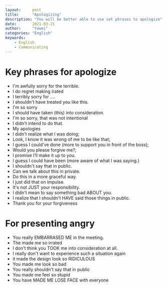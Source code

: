 ```yaml
---
layout:		post
title:		"Apologizing"
description: "You will be better able to use set phrases to apologize"
date:		2021-03-21
author:		"Yawei"
categories: "English"
keywords:
    - English
    - Communicating
---
```


# Key phrases for apologize

* I'm awfully sorry for the terrible.
* I do regret making irated 
* I terribly sorry for ....
* I shouldn't have treated you like this.
* I'm so sorry
* I should have taken (this) into consideration.
* I'm so sorry, that was not intentional
* I didn't intend to do that.
* My apologies 
* I didn’t realize what I was doing; 
* Look, I know it was wrong of me to be like that;  
* I guess I could’ve done (more to support you in front of the boss);  
* Would you please forgive me?;  
* I promise I’ll make it up to you.
* I guess I could have been (more aware of what I was saying.)
* I shouldn't say that in public.
* Can we talk about this in private.
* Do this in a more graceful way.
* I just did that on impulse.
* It's not JUST your responsibility.
* I didn't mean to say something bad ABOUT you.
* I realize that I shouldn't HAVE said those things in public.
* Thank you for your forgiveness


# For presenting angry
* You really EMBARRASED ME in the meeting.
* The made me so irrated
* I don't think you TOOK me into consideration at all.
* I really don't want to experience such a situation again
* it made the design look so RIDICULOUS
* You made me look so bad
* You really shouldn't say that in public
* You made me feel so stupid
* You have MADE ME LOSE FACE with everyone



